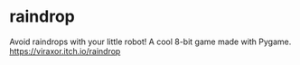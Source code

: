 # raindrop
Avoid raindrops with your little robot! A cool 8-bit game made with Pygame. https://viraxor.itch.io/raindrop
